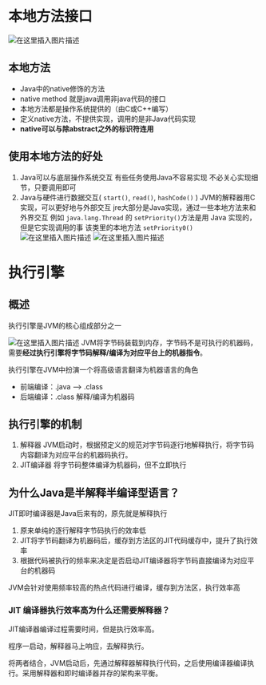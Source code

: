 

# 本地方法接口
![在这里插入图片描述](https://img-blog.csdnimg.cn/570d8759e421497c85c94fcc3f366306.png)


## 本地方法

- Java中的native修饰的方法
- native method 就是java调用非java代码的接口
- 本地方法都是操作系统提供的（由C或C++编写）
- 定义native方法，不提供实现，调用的是非Java代码实现
- **native可以与除abstract之外的标识符连用**

## 使用本地方法的好处
1. Java可以与底层操作系统交互
	 有些任务使用Java不容易实现
	不必关心实现细节，只要调用即可
2. Java与硬件进行数据交互(    `start()`, `read()`, `hashCode()`   )
	JVM的解释器用C实现，可以更好地与外部交互
	jre大部分是Java实现，通过一些本地方法来和外界交互
	例如 `java.lang.Thread` 的 `setPriority()`方法是用 Java 实现的，但是它实现调用的事 该类里的本地方法 `setPriority0()`
	![在这里插入图片描述](https://img-blog.csdnimg.cn/bdcafba37f194a579d160cbe53974937.png)
	![在这里插入图片描述](https://img-blog.csdnimg.cn/8cb9bc68050d447a9f586f007ae981a0.png)



# 执行引擎
## 概述
执行引擎是JVM的核心组成部分之一

![在这里插入图片描述](https://img-blog.csdnimg.cn/9a357d8322064f368688201a8a232905.png)
JVM将字节码装载到内存，字节码不是可执行的机器码，需要**经过执行引擎将字节码解释/编译为对应平台上的机器指令**。

执行引擎在JVM中扮演一个将高级语言翻译为机器语言的角色

- 前端编译：.java -->  .class
- 后端编译：.class 解释/编译为机器码

## 执行引擎的机制
1. 解释器
	JVM启动时，根据预定义的规范对字节码逐行地解释执行，将字节码内容翻译为对应平台的机器码执行。
2. JIT编译器
	将字节码整体编译为机器码，但不立即执行
	
## 为什么Java是半解释半编译型语言？
JIT即时编译器是Java后来有的，原先就是解释执行

1. 原来单纯的逐行解释字节码执行的效率低
2. JIT将字节码翻译为机器码后，缓存到方法区的JIT代码缓存中，提升了执行效率
3. 根据代码被执行的频率来决定是否启动JIT编译器将字节码直接编译为对应平台的机器码

JVM会针对使用频率较高的热点代码进行编译，缓存到方法区，执行效率高

### JIT 编译器执行效率高为什么还需要解释器？
JIT编译器编译过程需要时间，但是执行效率高。

程序一启动，解释器马上响应，去解释执行。

将两者结合，JVM启动后，先通过解释器解释执行代码，之后使用编译器编译执行。采用解释器和即时编译器并存的架构来平衡。

